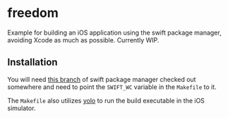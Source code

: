 # freedom

Example for building an iOS application using the swift package manager,
avoiding Xcode as much as possible. Currently WIP.

## Installation

You will need [this branch][1] of swift package manager checked out
somewhere and need to point the `SWIFT_WC` variable in the `Makefile`
to it.

The `Makefile` also utilizes [yolo][2] to run the build executable in the
iOS simulator.

[1]: https://github.com/neonichu/swift-package-manager/tree/multi-platform
[2]: https://github.com/neonichu/yolo
